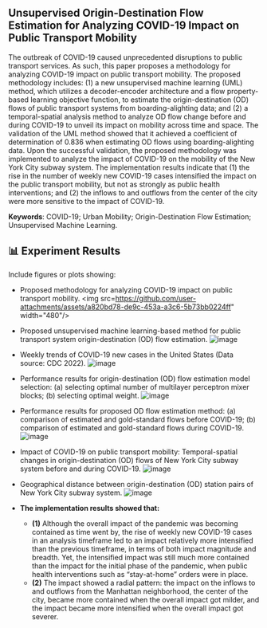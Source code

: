 ## Unsupervised Origin-Destination Flow Estimation for Analyzing COVID-19 Impact on Public Transport Mobility

The outbreak of COVID-19 caused unprecedented disruptions to public transport services. As such, this paper proposes a methodology for analyzing COVID-19 impact on public transport mobility. The proposed methodology includes: (1) a new unsupervised machine learning (UML) method, which utilizes a decoder-encoder architecture and a flow property-based learning objective function, to estimate the origin-destination (OD) flows of public transport systems from boarding-alighting data; and (2) a temporal-spatial analysis method to analyze OD flow change before and during COVID-19 to unveil its impact on mobility across time and space. The validation of the UML method showed that it achieved a coefficient of determination of 0.836 when estimating OD flows using boarding-alighting data. Upon the successful validation, the proposed methodology was implemented to analyze the impact of COVID-19 on the mobility of the New York City subway system. The implementation results indicate that (1) the rise in the number of weekly new COVID-19 cases intensified the impact on the public transport mobility, but not as strongly as public health interventions; and (2) the inflows to and outflows from the center of the city were more sensitive to the impact of COVID-19.

**Keywords**: COVID-19; Urban Mobility; Origin-Destination Flow Estimation; Unsupervised Machine Learning.

## 📊 Experiment Results
Include figures or plots showing:
- Proposed methodology for analyzing COVID-19 impact on public transport mobility.
  <img src=https://github.com/user-attachments/assets/a820bd78-de9c-453a-a3c6-5b73bb0224ff" width="480"/>
  
- Proposed unsupervised machine learning-based method for public transport system origin-destination (OD) flow estimation.
  ![image](https://github.com/user-attachments/assets/35cad864-ec9b-454a-99b6-0d32285e33be)
  
- Weekly trends of COVID-19 new cases in the United States (Data source: CDC 2022).
  ![image](https://github.com/user-attachments/assets/83e31a58-5766-40b6-b8d3-264480a250dd)
  
- Performance results for origin-destination (OD) flow estimation model selection: (a) selecting optimal number of multilayer perceptron mixer blocks; (b) selecting optimal weight.
  ![image](https://github.com/user-attachments/assets/5ade136e-15f5-4d00-8552-c76cf388f1bb)
  
- Performance results for proposed OD flow estimation method: (a) comparison of estimated and gold-standard flows before COVID-19; (b) comparison of estimated and gold-standard flows during COVID-19.
  ![image](https://github.com/user-attachments/assets/ca0e270e-aab3-4d14-84ca-0b4823577b27)
  
- Impact of COVID-19 on public transport mobility: Temporal-spatial changes in origin-destination (OD) flows of New York City subway system before and during COVID-19.
  ![image](https://github.com/user-attachments/assets/3d6013bc-8667-4012-a094-22fab15f219c)
  
- Geographical distance between origin-destination (OD) station pairs of New York City subway system.
  ![image](https://github.com/user-attachments/assets/1bc8bff7-4542-42c7-a98b-e5ac601d3cf1)

- **The implementation results showed that:**
  - **(1)** Although the overall impact of the pandemic was becoming contained as time went by, the rise of weekly new COVID-19 cases in an analysis timeframe led to an impact relatively more intensified than the previous timeframe, in terms of both impact magnitude and breadth. Yet, the intensified impact was still much more contained than the impact for the initial phase of the pandemic, when public health interventions such as “stay-at-home” orders were in place.
  - **(2)** The impact showed a radial pattern: the impact on the inflows to and outflows from the Manhattan neighborhood, the center of the city, became more contained when the overall impact got milder, and the impact became more intensified when the overall impact got severer.
